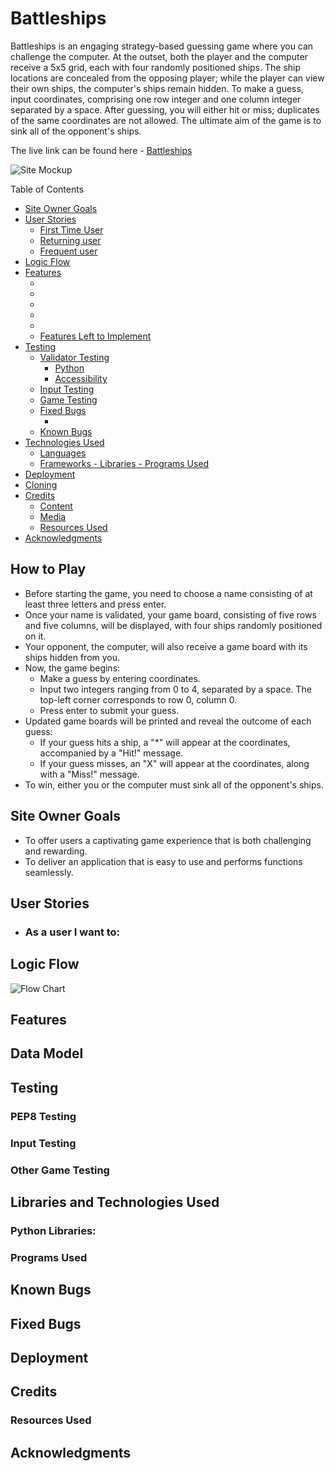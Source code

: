 # Battleships 

Battleships is an engaging strategy-based guessing game where you can challenge the computer. At the outset, both the player and the computer receive a 5x5 grid, each with four randomly positioned ships. The ship locations are concealed from the opposing player; while the player can view their own ships, the computer's ships remain hidden. To make a guess, input coordinates, comprising one row integer and one column integer separated by a space. After guessing, you will either hit or miss; duplicates of the same coordinates are not allowed. The ultimate aim of the game is to sink all of the opponent's ships.


The live link can be found here - [Battleships]()

![Site Mockup]()

Table of Contents

  * [Site Owner Goals](#site-owner-goals)
  * [User Stories](#user-stories)
    + [First Time User](#first-time-user)
    + [Returning user](#returning-user)
    + [Frequent user](#frequent-user)
  * [Logic Flow](#logic-flow)  
  * [Features](#features)
    + [](#)
    + [](#)
    + [](#)
    + [](#)
    + [](#)
    + [Features Left to Implement](#features-left-to-implement)
  * [Testing](#testing)
    + [Validator Testing](#validator-testing)
      - [Python](#python)
      - [Accessibility](#accessibility)
    + [Input Testing](#input-testing)
    + [Game Testing](#game-testing)
    + [Fixed Bugs](#fixed-bugs)
      - [](#)
    + [Known Bugs](#known-bugs)
  * [Technologies Used](#technologies-used)
    + [Languages](#languages)
    + [Frameworks - Libraries - Programs Used](#frameworks---libraries---programs-used)
  * [Deployment](#deployment)
  * [Cloning](#cloning)
  * [Credits](#credits)
    + [Content](#content)
    + [Media](#media)
    + [Resources Used](#resources-used)
  * [Acknowledgments](#acknowledgments)


## How to Play
- Before starting the game, you need to choose a name consisting of at least three letters and press enter.
- Once your name is validated, your game board, consisting of five rows and five columns, will be displayed, with four ships randomly positioned on it.
- Your opponent, the computer, will also receive a game board with its ships hidden from you.
- Now, the game begins:
  - Make a guess by entering coordinates.
  - Input two integers ranging from 0 to 4, separated by a space. The top-left corner corresponds to row 0, column 0.
  - Press enter to submit your guess.
- Updated game boards will be printed and reveal the outcome of each guess:
  - If your guess hits a ship, a "*" will appear at the coordinates, accompanied by a "Hit!" message.
  - If your guess misses, an "X" will appear at the coordinates, along with a "Miss!" message.
- To win, either you or the computer must sink all of the opponent's ships.

## Site Owner Goals

- To offer users a captivating game experience that is both challenging and rewarding.
- To deliver an application that is easy to use and performs functions seamlessly.

## User Stories

- ### As a user I want to:


## Logic Flow

![Flow Chart]()


## Features


## Data Model

## Testing

### PEP8 Testing

### Input Testing

### Other Game Testing

## Libraries and Technologies Used

### Python Libraries:

### Programs Used

## Known Bugs

## Fixed Bugs

## Deployment

## Credits 

### Resources Used

## Acknowledgments